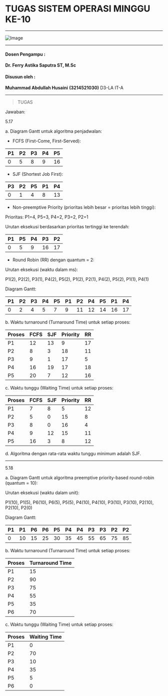 # TUGAS SISTEM OPERASI MINGGU KE-10

---

![Image](https://github.com/user-attachments/assets/838b068c-4d85-452a-aca6-352d279fbd3f)

---

#### Dosen Pengampu :
**Dr. Ferry Astika Saputra ST, M.Sc**

#### Disusun oleh :
**Muhammad Abdullah Husaini**
**(3214521030)**
D3-LA IT-A

---

>TUGAS
>

Jawaban:

5.17

a. Diagram Gantt untuk algoritma penjadwalan:

- FCFS (First-Come, First-Served):

| P1 | P2 | P3 | P4 | P5 |
|----|----|----|----|----|
| 0  | 5  | 8  | 9  | 16 |

- SJF (Shortest Job First):

| P3 | P2 | P5 | P1 | P4 |
|----|----|----|----|----|
| 0  | 1  | 4  | 8  | 13 |

- Non-preemptive Priority (prioritas lebih besar = prioritas lebih tinggi):

Prioritas: P1=4, P5=3, P4=2, P3=2, P2=1

Urutan eksekusi berdasarkan prioritas tertinggi ke terendah:

| P1 | P5 | P4 | P3 | P2 |
|----|----|----|----|----|
| 0  | 5  | 9  | 16 | 17 |

- Round Robin (RR) dengan quantum = 2:

Urutan eksekusi (waktu dalam ms):

P1(2), P2(2), P3(1), P4(2), P5(2), P1(2), P2(1), P4(2), P5(2), P1(1), P4(1)

Diagram Gantt:

| P1 | P2 | P3 | P4 | P5 | P1 | P2 | P4 | P5 | P1 | P4 |
|----|----|----|----|----|----|----|----|----|----|----|
| 0  | 2  | 4  | 5  | 7  | 9  | 11 | 12 | 14 | 16 | 17 |

b. Waktu turnaround (Turnaround Time) untuk setiap proses:

| Proses | FCFS | SJF | Priority | RR  |
|--------|------|-----|----------|-----|
| P1     | 12   | 13  | 9        | 17  |
| P2     | 8    | 3   | 18       | 11  |
| P3     | 9    | 1   | 17       | 5   |
| P4     | 16   | 19  | 17       | 18  |
| P5     | 20   | 7   | 12       | 16  |

c. Waktu tunggu (Waiting Time) untuk setiap proses:

| Proses | FCFS | SJF | Priority | RR  |
|--------|------|-----|----------|-----|
| P1     | 7    | 8   | 5        | 12  |
| P2     | 5    | 0   | 15       | 8   |
| P3     | 8    | 0   | 16       | 4   |
| P4     | 9    | 12  | 15       | 11  |
| P5     | 16   | 3   | 8        | 12  |

d. Algoritma dengan rata-rata waktu tunggu minimum adalah SJF.

---

5.18

a. Diagram Gantt untuk algoritma preemptive priority-based round-robin (quantum = 10):

Urutan eksekusi (waktu dalam unit):

P1(10), P1(5), P6(10), P6(5), P5(5), P4(10), P4(10), P3(10), P3(10), P2(10), P2(10), P2(0)

Diagram Gantt:

| P1 | P1 | P6 | P6 | P5 | P4 | P4 | P3 | P3 | P2 | P2 |
|----|----|----|----|----|----|----|----|----|----|----|
| 0  | 10 | 15 | 25 | 30 | 35 | 45 | 55 | 65 | 75 | 85 |

b. Waktu turnaround (Turnaround Time) untuk setiap proses:

| Proses | Turnaround Time |
|--------|-----------------|
| P1     | 15              |
| P2     | 90              |
| P3     | 75              |
| P4     | 55              |
| P5     | 35              |
| P6     | 70              |

c. Waktu tunggu (Waiting Time) untuk setiap proses:

| Proses | Waiting Time |
|--------|--------------|
| P1     | 0            |
| P2     | 70           |
| P3     | 10           |
| P4     | 35           |
| P5     | 5            |
| P6     | 0            |
